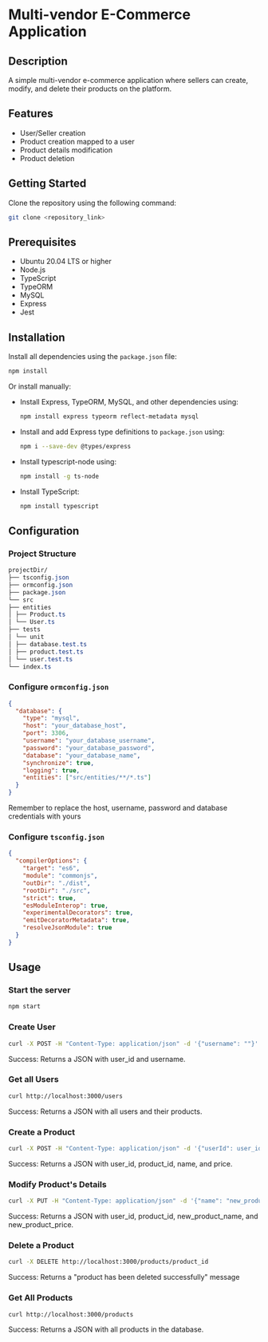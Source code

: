# Multi-vendor E-Commerce Application

## Description
A simple multi-vendor e-commerce application where sellers can create, modify, and delete their products on the platform.

## Features
- User/Seller creation
- Product creation mapped to a user
- Product details modification
- Product deletion

## Getting Started
Clone the repository using the following command:
```bash
git clone <repository_link>
```

## Prerequisites
- Ubuntu 20.04 LTS or higher
- Node.js
- TypeScript
- TypeORM
- MySQL
- Express
- Jest

## Installation
Install all dependencies using the `package.json` file:
```bash
npm install
```
Or install manually:
- Install Express, TypeORM, MySQL, and other dependencies using:
  ```bash
  npm install express typeorm reflect-metadata mysql
  ```
- Install and add Express type definitions to `package.json` using:
  ```bash
  npm i --save-dev @types/express
  ```
- Install typescript-node using:
  ```bash
  npm install -g ts-node
  ```
- Install TypeScript:
  ```bash
  npm install typescript
  ```

## Configuration
### Project Structure
```css
projectDir/
├── tsconfig.json
├── ormconfig.json
├── package.json
└── src
├── entities
│ ├── Product.ts
│ └── User.ts
├── tests
│ └── unit
│ ├── database.test.ts
│ ├── product.test.ts
│ └── user.test.ts
└── index.ts
```

### Configure `ormconfig.json`
```json
{
  "database": {
    "type": "mysql",
    "host": "your_database_host",
    "port": 3306,
    "username": "your_database_username",
    "password": "your_database_password",
    "database": "your_database_name",
    "synchronize": true,
    "logging": true,
    "entities": ["src/entities/**/*.ts"]
  }
}
```
Remember to replace the host, username, password and database credentials with yours

### Configure `tsconfig.json`
```json
{
  "compilerOptions": {
    "target": "es6",
    "module": "commonjs",
    "outDir": "./dist",
    "rootDir": "./src",
    "strict": true,
    "esModuleInterop": true,
    "experimentalDecorators": true,
    "emitDecoratorMetadata": true,
    "resolveJsonModule": true
  }
}
```

## Usage
### Start the server
```bash
npm start
```

### Create User
```bash
curl -X POST -H "Content-Type: application/json" -d '{"username": ""}' http://localhost:3000/users
```
Success: Returns a JSON with user_id and username.

### Get all Users
```bash
curl http://localhost:3000/users
```
Success: Returns a JSON with all users and their products.

### Create a Product
```bash
curl -X POST -H "Content-Type: application/json" -d '{"userId": user_id, "name": "product_name", "price": price_of_product}' http://localhost:3000/products
```
Success: Returns a JSON with user_id, product_id, name, and price.

### Modify Product's Details
```bash
curl -X PUT -H "Content-Type: application/json" -d '{"name": "new_product_name", "price": new_product_price}' http://localhost:3000/products/product_id
```
Success: Returns a JSON with user_id, product_id, new_product_name, and new_product_price.

### Delete a Product
```bash
curl -X DELETE http://localhost:3000/products/product_id
```
Success: Returns a "product has been deleted successfully" message

### Get All Products
```bash
curl http://localhost:3000/products
```
Success: Returns a JSON with all products in the database.
